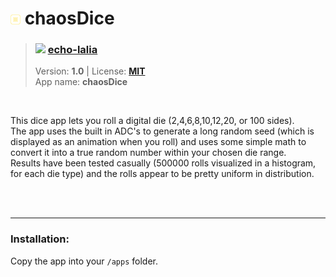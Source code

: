 <!---
This file is generated from the "details.yml" file. (Any changes here will be overwritten)
--->
# <img src="../../images\default_icon.png" width="16"> chaosDice
> ### <img src="https://github.com/echo-lalia.png?size=26" width="13"> **[echo-lalia](https://github.com/echo-lalia)**  
> Version: **1.0** | License: **[MIT](https://github.com/echo-lalia/MicroHydra-Apps/blob/main/LICENSE)**  
> App name: **chaosDice**
<br/>

This dice app lets you roll a digital die (2,4,6,8,10,12,20, or 100 sides).   
The app uses the built in ADC's to generate a long random seed (which is displayed as an animation when you roll) and uses some simple math to convert it into a true random number within your chosen die range.  
Results have been tested casually (500000 rolls visualized in a histogram, for each die type) and the rolls appear to be pretty uniform in distribution.


<br/><br/>

-----
### Installation:
Copy the app into your `/apps` folder.


